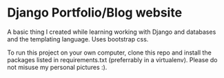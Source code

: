 # Django Portfolio/Blog website

A basic thing I created while learning working with Django and databases and the templating language. Uses bootstrap css.

To run this project on your own computer, clone this repo and install the packages listed in requirements.txt (preferrably in a virtualenv). Please do not misuse my personal pictures :).
